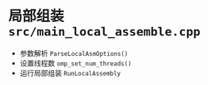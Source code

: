 # 局部组装 `src/main_local_assemble.cpp`
- 参数解析 `ParseLocalAsmOptions()`
- 设置线程数 `omp_set_num_threads()`
- 运行局部组装 `RunLocalAssembly`